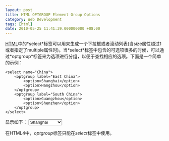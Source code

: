 ```yaml
---
layout: post
title: HTML OPTGROUP Element Group Options
category: Web Development
tags: [html]
date: 2010-05-25 11:41:39.000000000 +08:00
---
```

<p><acronym title="HyperText Markup Language">HTML</acronym>中的*select*标签可以用来生成一个下拉框或者滚动列表(当size属性超过1或者指定了multiple属性时)。当*select*标签中包含的可选项很多的时候，可以通过*optgroup*标签来为选项进行分组，以便于查找相应的选项。下面是一个简单的示例：</p>

    <select name="China">
        <optgroup label="East China">
            <option>Shanghai</option>
            <option>Hangzhou</option>
        </optgroup>
        <optgroup label="South China">
            <option>Guangzhou</option>
            <option>Shenzhen</option>
        </optgroup>
    </select>

显示如下：
<select name="China">
    <optgroup label="East China">
        <option>Shanghai</option>
        <option>Hangzhou</option>
    </optgroup>
    <optgroup label="South China">
        <option>Guangzhou</option>
        <option>Shenzhen</option>
    </optgroup>
</select>

在HTML4中，*optgroup*标签只能在*select*标签中使用。
